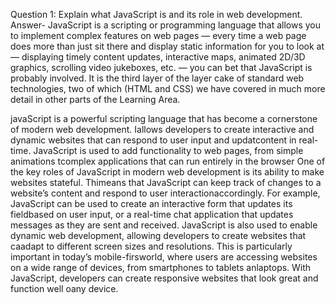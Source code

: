 Question 1: Explain what JavaScript is and its role in web development.
Answer- JavaScript is a scripting or programming language that allows you to implement complex features on web pages — every time a web page does more than just sit there and display static information for you to look at — displaying timely content updates, interactive maps, animated 2D/3D graphics, scrolling video jukeboxes, etc. — you can bet that JavaScript is probably involved. It is the third layer of the layer cake of standard web technologies, two of which (HTML and CSS) we have covered in much more detail in other parts of the Learning Area.

javaScript is a powerful scripting language that has become a cornerstone of modern web development. Iallows developers to create interactive and dynamic websites that can respond to user input and updatcontent in real-time. JavaScript is used to add functionality to web pages, from simple animations tcomplex applications that can run entirely in the browser
One of the key roles of JavaScript in modern web development is its ability to make websites stateful. Thimeans that JavaScript can keep track of changes to a website’s content and respond to user interactionaccordingly. For example, JavaScript can be used to create an interactive form that updates its fieldbased on user input, or a real-time chat application that updates messages as they are sent and received.
JavaScript is also used to enable dynamic web development, allowing developers to create websites that caadapt to different screen sizes and resolutions. This is particularly important in today’s mobile-firsworld, where users are accessing websites on a wide range of devices, from smartphones to tablets anlaptops. With JavaScript, developers can create responsive websites that look great and function well oany device.
